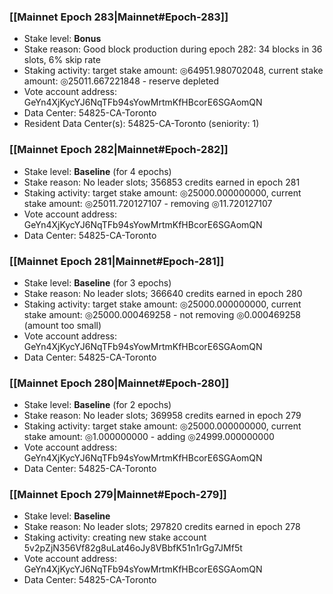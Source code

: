 ### [[Mainnet Epoch 283|Mainnet#Epoch-283]]
* Stake level: **Bonus**
* Stake reason: Good block production during epoch 282: 34 blocks in 36 slots, 6% skip rate
* Staking activity: target stake amount: ◎64951.980702048, current stake amount: ◎25011.667221848 - reserve depleted
* Vote account address: GeYn4XjKycYJ6NqTFb94sYowMrtmKfHBcorE6SGAomQN
* Data Center: 54825-CA-Toronto
* Resident Data Center(s): 54825-CA-Toronto (seniority: 1)
### [[Mainnet Epoch 282|Mainnet#Epoch-282]]
* Stake level: **Baseline** (for 4 epochs)
* Stake reason: No leader slots; 356853 credits earned in epoch 281
* Staking activity: target stake amount: ◎25000.000000000, current stake amount: ◎25011.720127107 - removing ◎11.720127107
* Vote account address: GeYn4XjKycYJ6NqTFb94sYowMrtmKfHBcorE6SGAomQN
* Data Center: 54825-CA-Toronto
### [[Mainnet Epoch 281|Mainnet#Epoch-281]]
* Stake level: **Baseline** (for 3 epochs)
* Stake reason: No leader slots; 366640 credits earned in epoch 280
* Staking activity: target stake amount: ◎25000.000000000, current stake amount: ◎25000.000469258 - not removing ◎0.000469258 (amount too small)
* Vote account address: GeYn4XjKycYJ6NqTFb94sYowMrtmKfHBcorE6SGAomQN
* Data Center: 54825-CA-Toronto
### [[Mainnet Epoch 280|Mainnet#Epoch-280]]
* Stake level: **Baseline** (for 2 epochs)
* Stake reason: No leader slots; 369958 credits earned in epoch 279
* Staking activity: target stake amount: ◎25000.000000000, current stake amount: ◎1.000000000 - adding ◎24999.000000000
* Vote account address: GeYn4XjKycYJ6NqTFb94sYowMrtmKfHBcorE6SGAomQN
* Data Center: 54825-CA-Toronto
### [[Mainnet Epoch 279|Mainnet#Epoch-279]]
* Stake level: **Baseline**
* Stake reason: No leader slots; 297820 credits earned in epoch 278
* Staking activity: creating new stake account 5v2pZjN356Vf82g8uLat46oJy8VBbfK51n1rGg7JMf5t
* Vote account address: GeYn4XjKycYJ6NqTFb94sYowMrtmKfHBcorE6SGAomQN
* Data Center: 54825-CA-Toronto